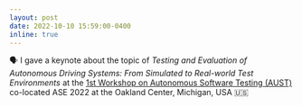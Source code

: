```yaml
---
layout: post
date: 2022-10-10 15:59:00-0400
inline: true
---
```


:speaking_head: I gave a keynote about the topic of *Testing and Evaluation of Autonomous Driving Systems: From Simulated to Real-world Test Environments* at the [1st Workshop on Autonomous Software Testing (AUST)](https://aust-ase22.github.io/program.html) co-located ASE 2022 at the Oakland Center, Michigan, USA 🇺🇸